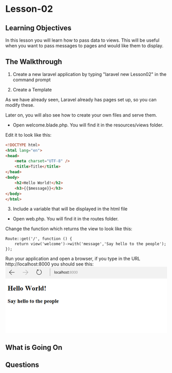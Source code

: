 <!-- enter lesson number and title below separated by hyphen-->
# Lesson-02
## Learning Objectives
In this lesson you will learn how to pass data to views. This will be useful when you want to pass messages to pages and would like them to display.

## The Walkthrough
1. Create a new laravel application by typing "laravel new Lesson02" in the command prompt

2. Create a Template

As we have already seen, Laravel already has pages set up, so you can modify these.

Later on, you will also see how to create your own files and serve them.

* Open welcome.blade.php. You will find it in the resources/views folder.

Edit it to look like this:

``` html
<!DOCTYPE html>
<html lang="en">
<head>
    <meta charset="UTF-8" />
    <title>Title</title>
</head>
<body>
    <h2>Hello World!</h2>
    <h3>{{$message}}</h3>
</body>
</html>
```

3. Include a variable that will be displayed in the html file
* Open web.php. You will find it in the routes folder.

Change the function which returns the view to look like this:

```
Route::get('/', function () {
    return view('welcome')->with('message','Say hello to the people');
});
```


Run your application and open a browser, if you type in the URL http://localhost:8000 you should see this:
![Running Laravel Lesson02](img/Lesson02.png)

## What is Going On

## Questions
